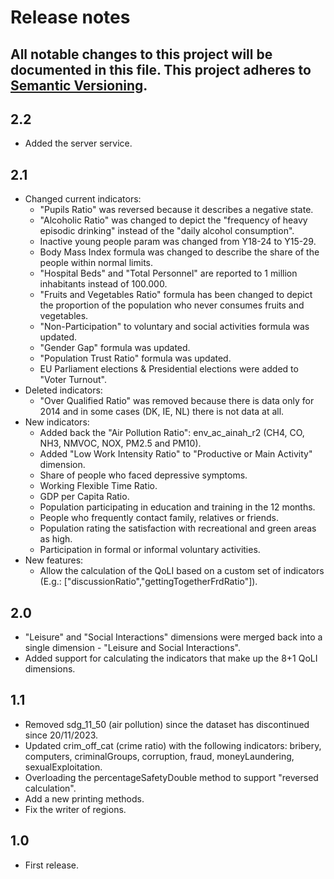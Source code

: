 # Release notes
All notable changes to this project will be documented in this file.
This project adheres to [Semantic Versioning](http://semver.org/).
---

## 2.2
- Added the server service.

## 2.1
- Changed current indicators:
  - "Pupils Ratio" was reversed because it describes a negative state.
  - "Alcoholic Ratio" was changed to depict the "frequency of heavy episodic drinking" instead of the "daily alcohol consumption".
  - Inactive young people param was changed from Y18-24 to Y15-29.
  - Body Mass Index formula was changed to describe the share of the people within normal limits.
  - "Hospital Beds" and "Total Personnel" are reported to 1 million inhabitants instead of 100.000.
  - "Fruits and Vegetables Ratio" formula has been changed to depict the proportion of the population who never consumes fruits and vegetables.
  - "Non-Participation" to voluntary and social activities formula was updated.
  - "Gender Gap" formula was updated.
  - "Population Trust Ratio" formula was updated.
  - EU Parliament elections & Presidential elections were added to "Voter Turnout".
- Deleted indicators:
  - "Over Qualified Ratio" was removed because there is data only for 2014 and in some cases (DK, IE, NL) there is not data at all.
- New indicators:
    - Added back the "Air Pollution Ratio": env_ac_ainah_r2 (CH4, CO, NH3, NMVOC, NOX, PM2.5 and PM10).
    - Added "Low Work Intensity Ratio" to "Productive or Main Activity" dimension.
    - Share of people who faced depressive symptoms.
    - Working Flexible Time Ratio.
    - GDP per Capita Ratio.
    - Population participating in education and training in the 12 months.
    - People who frequently contact family, relatives or friends.
    - Population rating the satisfaction with recreational and green areas as high.
    - Participation in formal or informal voluntary activities.
- New features:
  - Allow the calculation of the QoLI based on a custom set of indicators (E.g.: ["discussionRatio","gettingTogetherFrdRatio"]).

## 2.0
- "Leisure" and "Social Interactions" dimensions were merged back into a single dimension - "Leisure and Social Interactions".
- Added support for calculating the indicators that make up the 8+1 QoLI dimensions.

## 1.1
- Removed sdg_11_50 (air pollution) since the dataset has discontinued since 20/11/2023.
- Updated crim_off_cat (crime ratio) with the following indicators: bribery, computers, criminalGroups, corruption, fraud, moneyLaundering, sexualExploitation.
- Overloading the percentageSafetyDouble method to support "reversed calculation".
- Add a new printing methods.
- Fix the writer of regions.

## 1.0
- First release.
